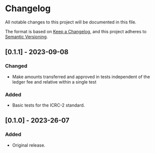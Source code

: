 # Changelog
All notable changes to this project will be documented in this file.

The format is based on [Keep a Changelog](https://keepachangelog.com/en/1.0.0/),
and this project adheres to [Semantic Versioning](https://semver.org/spec/v2.0.0.html).

## [0.1.1] - 2023-09-08
### Changed
- Make amounts transferred and approved in tests independent of the ledger fee and relative within a single test
### Added
- Basic tests for the ICRC-2 standard.

## [0.1.0] - 2023-26-07
### Added
- Original release.